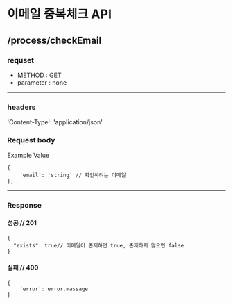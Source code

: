 # 이메일 중복체크 API

## /process/checkEmail

### requset

- METHOD : GET
- parameter : none

---

### headers

'Content-Type': 'application/json'

### Request body

Example Value

```
{
	'email': 'string' // 확인하려는 이메일
};
```

---

### Response

#### 성공 // 201

```
{
  "exists": true// 이메일이 존재하면 true, 존재하지 않으면 false
}
```

#### 실패 // 400

```
{
    'error': error.massage
}
```
